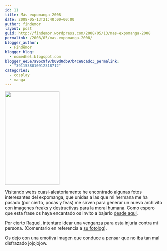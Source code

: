 ```yaml
---
id: 11
title: Más expomanga 2008
date: 2008-05-13T21:40:00+00:00
author: findemor
layout: post
guid: http://findemor.wordpress.com/2008/05/13/mas-expomanga-2008
permalink: /2008/05/mas-expomanga-2008/
blogger_author:
  - Findëmor
blogger_blog:
  - nomedhel.blogspot.com
blogger_ee5e7a96c9f97b09d0db97b4ce8cadc3_permalink:
  - "3911538010912318712"
categories:
  - cosplay
  - manga
---
```

<img class="alignleft" style="border: 0px initial initial;" src="http://findemor.files.wordpress.com/2008/05/gendofinde1.jpg?w=174" border="0" alt="" width="174" height="299" />

Visitando webs cuasi-aleatoriamente he encontrado algunas fotos interesantes del expomanga, que unidas a las que mi hermana me ha pasado (por cierto, pocas y feas) me sirven para generar un nuevo archivito con imagenes freaks y destructivas para la moral humana. Como espero que esta frase os haya encantado os invito a bajarlo [desde aqui](http://www.adrive.com/public/9c97a185a332776b50d4c1be190c130e5364583746e116899a9d6c3ffe878dbc.html).

Por cierto Raquel, intentare idear una venganza para esta injuria contra mi persona. (Comentario en referencia a [su fotolog](http://www.fotolog.com/baby_frog_face/34162086)).

Os dejo con una emotiva imagen que conduce a pensar que no iba tan mal disfrazado jojojojow.
